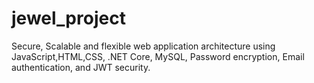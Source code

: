 # jewel_project
Secure, Scalable and flexible web application architecture using JavaScript,HTML,CSS, .NET Core, MySQL, Password encryption, Email authentication, and JWT security.
